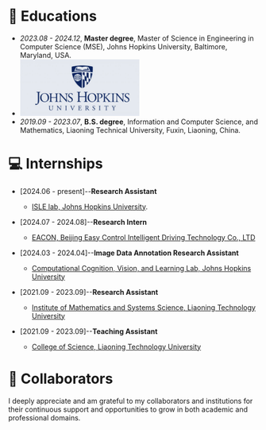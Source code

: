 
# 📖 Educations
- *2023.08 - 2024.12*, **Master degree**, Master of Science in Engineering in Computer Science (MSE), Johns Hopkins University, Baltimore, Maryland, USA.
- <img title="Johns Hopkins University" alt="Johns Hopkins University" src="images/jhu.png" style="width:50%; height:auto;">
- *2019.09 - 2023.07*, **B.S. degree**, Information and Computer Science, and Mathematics, Liaoning Technical University, Fuxin, Liaoning, China.

# 💻 Internships

- [2024.06 - present]--**Research Assistant**
  - [ISLE lab, Johns Hopkins University](https://github.com/isle-dev).
  

- [2024.07 - 2024.08]--**Research Intern**
  - [EACON, Beijing Easy Control Intelligent Driving Technology Co., LTD](https://ceshi.eacon.com/en/)

 
- [2024.03 - 2024.04]--**Image Data Annotation Research Assistant**
  - [Computational Cognition, Vision, and Learning Lab, Johns Hopkins University](https://ccvl.jhu.edu/)
 
- [2021.09 - 2023.09]--**Research Assistant**
  - [Institute of Mathematics and Systems Science, Liaoning Technology University](https://en.lntu.edu.cn/)
 
- [2021.09 - 2023.09]--**Teaching Assistant**
  - [College of Science, Liaoning Technology University](https://en.lntu.edu.cn/)
 
# 🤝 Collaborators

I deeply appreciate and am grateful to my collaborators and institutions for their continuous support and opportunities to grow in both academic and professional domains.

